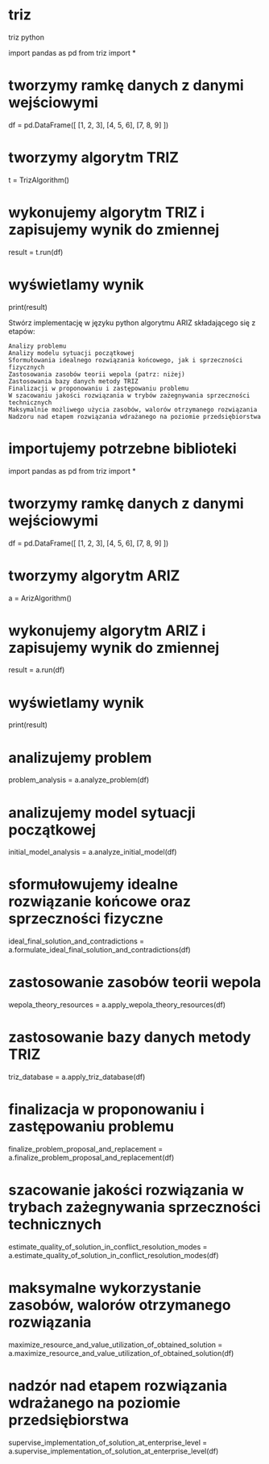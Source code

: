 # triz
triz python


import pandas as pd
from triz import *

# tworzymy ramkę danych z danymi wejściowymi
df = pd.DataFrame([
    [1, 2, 3],
    [4, 5, 6],
    [7, 8, 9]
])

# tworzymy algorytm TRIZ
t = TrizAlgorithm()

# wykonujemy algorytm TRIZ i zapisujemy wynik do zmiennej
result = t.run(df)

# wyświetlamy wynik
print(result)





Stwórz implementację w języku python algorytmu  ARIZ składającego się z etapów:

    Analizy problemu
    Analizy modelu sytuacji początkowej
    Sformułowania idealnego rozwiązania końcowego, jak i sprzeczności fizycznych
    Zastosowania zasobów teorii wepola (patrz: niżej)
    Zastosowania bazy danych metody TRIZ
    Finalizacji w proponowaniu i zastępowaniu problemu
    W szacowaniu jakości rozwiązania w trybów zażegnywania sprzeczności technicznych
    Maksymalnie możliwego użycia zasobów, walorów otrzymanego rozwiązania
    Nadzoru nad etapem rozwiązania wdrażanego na poziomie przedsiębiorstwa

# importujemy potrzebne biblioteki
import pandas as pd
from triz import *

# tworzymy ramkę danych z danymi wejściowymi
df = pd.DataFrame([
    [1, 2, 3],
    [4, 5, 6],
    [7, 8, 9]
])
    
# tworzymy algorytm ARIZ
a = ArizAlgorithm()

# wykonujemy algorytm ARIZ i zapisujemy wynik do zmiennej
result = a.run(df)

# wyświetlamy wynik
print(result)

# analizujemy problem
problem_analysis = a.analyze_problem(df)

# analizujemy model sytuacji początkowej
initial_model_analysis = a.analyze_initial_model(df)

# sformułowujemy idealne rozwiązanie końcowe oraz sprzeczności fizyczne
ideal_final_solution_and_contradictions = a.formulate_ideal_final_solution_and_contradictions(df)

# zastosowanie zasobów teorii wepola
wepola_theory_resources = a.apply_wepola_theory_resources(df)

# zastosowanie bazy danych metody TRIZ
triz_database = a.apply_triz_database(df)

# finalizacja w proponowaniu i zastępowaniu problemu
finalize_problem_proposal_and_replacement = a.finalize_problem_proposal_and_replacement(df)

# szacowanie jakości rozwiązania w trybach zażegnywania sprzeczności technicznych
estimate_quality_of_solution_in_conflict_resolution_modes = a.estimate_quality_of_solution_in_conflict_resolution_modes(df)

# maksymalne wykorzystanie zasobów, walorów otrzymanego rozwiązania
maximize_resource_and_value_utilization_of_obtained_solution = a.maximize_resource_and_value_utilization_of_obtained_solution(df)

# nadzór nad etapem rozwiązania wdrażanego na poziomie przedsiębiorstwa
supervise_implementation_of_solution_at_enterprise_level = a.supervise_implementation_of_solution_at_enterprise_level(df)
